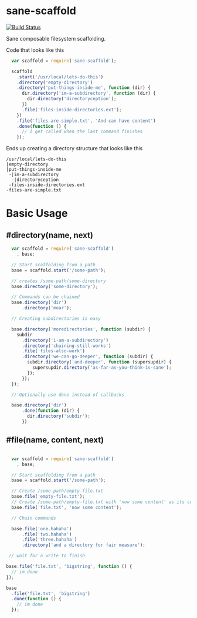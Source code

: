 # sane-scaffold

[![Build Status](https://travis-ci.org/BenJanecke/sane-scaffold.svg?branch=master)](https://travis-ci.org/BenJanecke/sane-scaffold)

Sane composable filesystem scaffolding.

Code that looks like this

```javascript
  var scaffold = require('sane-scaffold');

  scaffold
    .start('/usr/local/lets-do-this')
    .directory('empty-directory')
    .directory('put-things-inside-me', function (dir) {
      dir.directory('im-a-subdirectory', function (dir) {
        dir.directory('directoryception');
      })
      .file('files-inside-directories.ext');
    })
    .file('files-are-simple.txt', 'And can have content')
    .done(function () {
      // I get called when the last command finishes
    });

```


Ends up creating a directory structure that looks like this

```shell
/usr/local/lets-do-this
|empty-directory
|put-things-inside-me
 -|im-a-subdirectory
  -|directoryception 
 -files-inside-directories.ext
-files-are-simple.txt
```


# Basic Usage

## #directory(name, next)

```javascript
  var scaffold = require('sane-scaffold')
    , base;

  // Start scaffolding from a path
  base = scaffold.start('/some-path');

  // creates /some-path/some-directory
  base.directory('some-directory'); 

  // Commands can be chained
  base.directory('dir')
      .directory('moar');

  // Creating subdirectories is easy

  base.directory('moredirectories', function (subdir) {
    subdir
      .directory('i-am-a-subdirectory')
      .directory('chaining-still-works')
      .file('files-also-work')
      .directory('we-can-go-deeper', function (subdir) {
        subdir.directory('and-deeper', function (supersupdir) {
          supersupdir.directory('as-far-as-you-think-is-sane');
        });
      });
  });

  // Optionally use done instead of callbacks 

  base.directory('dir')
      .done(function (dir) {
        dir.directory('subdir');  
      })
```

## #file(name, content, next)

```javascript

  var scaffold = require('sane-scaffold')
    , base;

  // Start scaffolding from a path
  base = scaffold.start('/some-path');

  // Create /some-path/empty-file.txt
  base.file('empty-file.txt'); 
  // Create /some-path/empty-file.txt with 'now some content' as its contents
  base.file('file.txt', 'now some content'); 

  // Chain commands 

  base.file('one.hahaha')
      .file('two.hahaha')
      .file('three.hahaha')
      .directory('and a directory for fair measure');

 // wait for a write to finish

base.file('file.txt', 'bigstring', function () {
  // im done
});

base
  .file('file.txt', 'bigstring')
  .done(function () {
    // im done
  });
```
